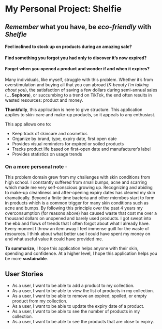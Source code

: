 # My Personal Project: Shelfie

## *Remember* what you have, be *eco-friendly* with *Shelfie*  

#### Feel inclined to stock up on products during an amazing sale?
#### Find something you forgot you had only to discover it’s now expired?  
#### Forget when you opened a product and wonder if and when it expires?

Many individuals, like myself, struggle with this problem. 
Whether it’s from overstimulation and buying all that you can abroad (*K-beauty I’m talking about you*), 
the satisfaction of saving a few dollars during semi-annual sales (**... Sephora**), or succumbing to a trend on TikTok, 
the end often results in wasted resources: product and money.

**Thankfully**, this application is here to give structure. 
This application applies to skin-care and make-up products, so it appeals to any enthusiast. 

This app allows one to:
- Keep track of skincare and cosmetics
- Organize by brand, type, expiry date, first open date
- Provides visual reminders for expired or soiled products
- Tracks product life based on first-open date and manufacturer’s label
- Provides statistics on usage trends 

### On a more personal note -
This problem domain grew from my challenges with skin conditions from high school. I constantly suffered from small
bumps, acne and scarring which made me very self-conscious growing up. Recognizing and abiding to make-up cleanliness
and after-opening expiry dates has cleared my skin dramatically. Beyond a finite time bacteria and other microbes start 
to form in products which is a common trigger for many skin conditions such as 
acne and bumps. By following this principle over the past 4 years my overconsumption (for reasons above) has caused 
waste that cost me over a thousand dollars on unopened and barely used products. I got swept into the ebb and flows of 
trends that I often forgot about what I already have. Every moment I throw an item away I feel immense guilt for the 
waste of resources. I think about what better use I could have spent my money on and what useful value 
it could have provided me.


**To summarize**, I hope this application helps anyone with their skin, spending and confidence. At a higher level, 
I hope this application helps you be more **sustainable**.
 
## User Stories

- As a user, I want to be able to add a product to my collection.  
- As a user, I want to be able to view the list of products in my collection.  
- As a user, I want to be able to remove an expired, spoiled, or empty product from my collection.
- As a user, I want to be able to update the expiry date of a product. 
- As a user, I want to be able to see the number of products in my collection. 
- As a user, I want to be able to see the products that are close to expiry.
